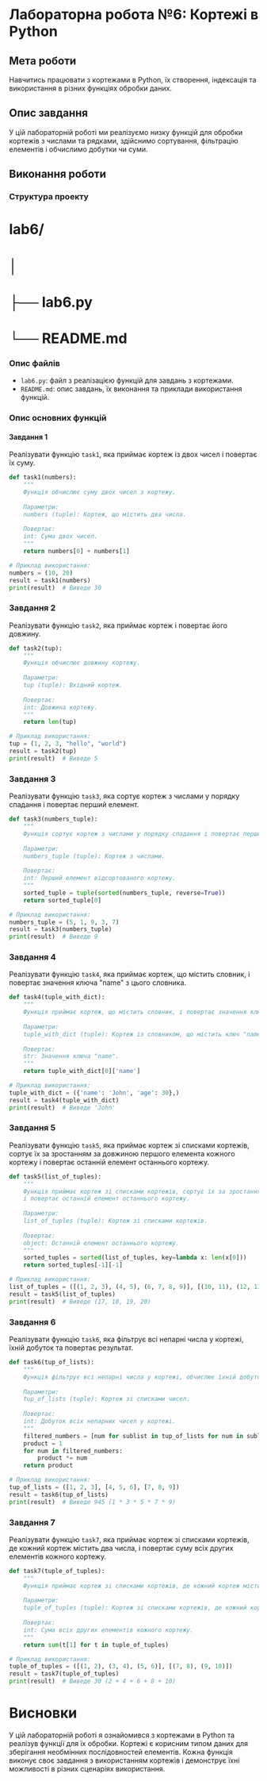 # Лабораторна робота №6: Кортежі в Python

## Мета роботи
Навчитись працювати з кортежами в Python, їх створення, індексація та використання в різних функціях обробки даних.

## Опис завдання
У цій лабораторній роботі ми реалізуємо низку функцій для обробки кортежів з числами та рядками, здійснимо сортування, фільтрацію елементів і обчислимо добутки чи суми.

## Виконання роботи
### Структура проекту
# lab6/
# │
# ├── lab6.py
# └── README.md

### Опис файлів
- `lab6.py`: файл з реалізацією функцій для завдань з кортежами.
- `README.md`: опис завдань, їх виконання та приклади використання функцій.

### Опис основних функцій
#### Завдання 1
Реалізувати функцію `task1`, яка приймає кортеж із двох чисел і повертає їх суму.

```python
def task1(numbers):
    """
    Функція обчислює суму двох чисел з кортежу.
    
    Параметри:
    numbers (tuple): Кортеж, що містить два числа.
    
    Повертає:
    int: Сума двох чисел.
    """
    return numbers[0] + numbers[1]

# Приклад використання:
numbers = (10, 20)
result = task1(numbers)
print(result)  # Виведе 30
```
### Завдання 2
Реалізувати функцію `task2`, яка приймає кортеж і повертає його довжину.
```python
def task2(tup):
    """
    Функція обчислює довжину кортежу.
    
    Параметри:
    tup (tuple): Вхідний кортеж.
    
    Повертає:
    int: Довжина кортежу.
    """
    return len(tup)

# Приклад використання:
tup = (1, 2, 3, "hello", "world")
result = task2(tup)
print(result)  # Виведе 5
```
### Завдання 3
Реалізувати функцію `task3`, яка сортує кортеж з числами у порядку спадання і повертає перший елемент. 
```python
def task3(numbers_tuple):
    """
    Функція сортує кортеж з числами у порядку спадання і повертає перший елемент.
    
    Параметри:
    numbers_tuple (tuple): Кортеж з числами.
    
    Повертає:
    int: Перший елемент відсортованого кортежу.
    """
    sorted_tuple = tuple(sorted(numbers_tuple, reverse=True))
    return sorted_tuple[0]

# Приклад використання:
numbers_tuple = (5, 1, 9, 3, 7)
result = task3(numbers_tuple)
print(result)  # Виведе 9
```
### Завдання 4
Реалізувати функцію `task4`, яка приймає кортеж, що містить словник, і повертає значення ключа "name" з цього словника.
```python
def task4(tuple_with_dict):
    """
    Функція приймає кортеж, що містить словник, і повертає значення ключа "name" з цього словника.
    
    Параметри:
    tuple_with_dict (tuple): Кортеж із словником, що містить ключ "name".
    
    Повертає:
    str: Значення ключа "name".
    """
    return tuple_with_dict[0]['name']

# Приклад використання:
tuple_with_dict = ({'name': 'John', 'age': 30},)
result = task4(tuple_with_dict)
print(result)  # Виведе 'John'
```
### Завдання 5
Реалізувати функцію `task5`, яка приймає кортеж зі списками кортежів, сортує їх за зростанням за довжиною першого елемента кожного кортежу і повертає останній елемент останнього кортежу.
```python
def task5(list_of_tuples):
    """
    Функція приймає кортеж зі списками кортежів, сортує їх за зростанням за довжиною першого елемента кожного кортежу 
    і повертає останній елемент останнього кортежу.
    
    Параметри:
    list_of_tuples (tuple): Кортеж зі списками кортежів.
    
    Повертає:
    object: Останній елемент останнього кортежу.
    """
    sorted_tuples = sorted(list_of_tuples, key=lambda x: len(x[0]))
    return sorted_tuples[-1][-1]

# Приклад використання:
list_of_tuples = ([(1, 2, 3), (4, 5), (6, 7, 8, 9)], [(10, 11), (12, 13, 14)], [(15, 16), (17, 18, 19, 20)])
result = task5(list_of_tuples)
print(result)  # Виведе (17, 18, 19, 20)
```
### Завдання 6
Реалізувати функцію `task6`, яка фільтрує всі непарні числа у кортежі, їхній добуток та повертає результат.
```python
def task6(tup_of_lists):
    """
    Функція фільтрує всі непарні числа у кортежі, обчислює їхній добуток і повертає результат.
    
    Параметри:
    tup_of_lists (tuple): Кортеж зі списками чисел.
    
    Повертає:
    int: Добуток всіх непарних чисел у кортежі.
    """
    filtered_numbers = [num for sublist in tup_of_lists for num in sublist if num % 2 != 0]
    product = 1
    for num in filtered_numbers:
        product *= num
    return product

# Приклад використання:
tup_of_lists = ([1, 2, 3], [4, 5, 6], [7, 8, 9])
result = task6(tup_of_lists)
print(result)  # Виведе 945 (1 * 3 * 5 * 7 * 9)
```
### Завдання 7
Реалізувати функцію `task7`, яка приймає кортеж зі списками кортежів, де кожний кортеж містить два числа, і повертає суму всіх других елементів кожного кортежу.
```python
def task7(tuple_of_tuples):
    """
    Функція приймає кортеж зі списками кортежів, де кожний кортеж містить два числа, і повертає суму всіх других елементів кожного кортежу.
    
    Параметри:
    tuple_of_tuples (tuple): Кортеж зі списками кортежів, де кожний кортеж містить два числа.
    
    Повертає:
    int: Сума всіх других елементів кожного кортежу.
    """
    return sum(t[1] for t in tuple_of_tuples)

# Приклад використання:
tuple_of_tuples = ([(1, 2), (3, 4), (5, 6)], [(7, 8), (9, 10)])
result = task7(tuple_of_tuples)
print(result)  # Виведе 30 (2 + 4 + 6 + 8 + 10)
```
# Висновки
У цій лабораторній роботі я ознайомився з кортежами в Python та реалізув функції для їх обробки. Кортежі є корисним типом даних для зберігання необмінних послідовностей елементів. Кожна функція виконує своє завдання з використанням кортежів і демонструє їхні можливості в різних сценаріях використання.

